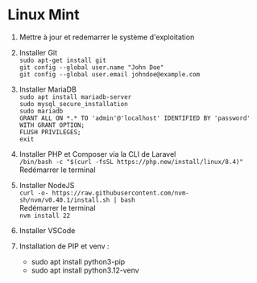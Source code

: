 # Linux Mint

1. Mettre à jour et redemarrer le système d'exploitation

2. Installer Git <br>
    `sudo apt-get install git` <br>
    `git config --global user.name "John Doe"` <br>
    `git config --global user.email johndoe@example.com`

3. Installer MariaDB <br>
    `sudo apt install mariadb-server` <br>
    `sudo mysql_secure_installation` <br>
    `sudo mariadb` <br>
    `GRANT ALL ON *.* TO 'admin'@'localhost' IDENTIFIED BY 'password' WITH GRANT OPTION;` <br>
    `FLUSH PRIVILEGES;` <br>
    `exit`
 
4. Installer PHP et Composer via la CLI de Laravel <br>
    `/bin/bash -c "$(curl -fsSL https://php.new/install/linux/8.4)"`
    Redémarrer le terminal

5. Installer NodeJS <br>
    `curl -o- https://raw.githubusercontent.com/nvm-sh/nvm/v0.40.1/install.sh | bash` <br>
    Redémarrer le terminal <br>
    `nvm install 22`

7. Installer VSCode
   
8. Installation de PIP et venv :
   - sudo apt install python3-pip
   - sudo apt install python3.12-venv

